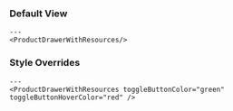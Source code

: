 ### Default View

```react
---
<ProductDrawerWithResources/>
```

### Style Overrides

```react
---
<ProductDrawerWithResources toggleButtonColor="green" toggleButtonHoverColor="red" />
```
